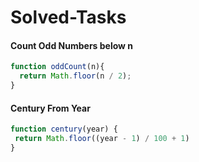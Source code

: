 # Solved-Tasks
   #### Count Odd Numbers below n
```javascript
function oddCount(n){
  return Math.floor(n / 2);
}
```
  #### Century From Year
 ```javascript
function century(year) {
  return Math.floor((year - 1) / 100 + 1)
}
```
 
